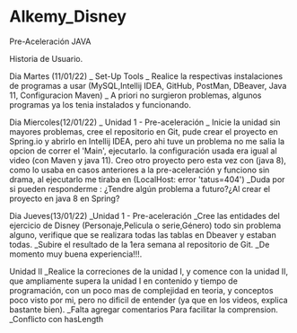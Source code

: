 # Alkemy_Disney
Pre-Aceleración JAVA

Historia de Usuario.

Dia Martes (11/01/22)
_ Set-Up Tools
_ Realice la respectivas instalaciones de programas a usar (MySQL,Intellij IDEA, GitHub, PostMan, DBeaver, Java 11, Configuracion Maven)
_ A priori no surgieron problemas, algunos programas ya los tenia instalados y funcionando.


Dia Miercoles(12/01/22)
_ Unidad 1 - Pre-aceleración
_ Inicie la unidad sin mayores problemas, cree el repositorio en Git, pude crear el proyecto en Spring.io y abrirlo en Intellij IDEA, pero ahi tuve un problema no me salia la opcion de correr el 'Main', ejecutarlo.
la configuración usada era igual al video (con Maven y java 11). Creo otro proyecto pero esta vez con (java 8), como lo usaba en casos anteriores a la pre-aceleración y funciono sin drama, al ejecutarlo me tiraba en (LocalHost: error 'tatus=404')
_Duda por si pueden responderme : ¿Tendre algún problema a futuro?¿Al crear el proyecto en java 8 en Spring?

 
Dia Jueves(13/01/22)
_Unidad 1 - Pre-aceleración
_Cree las entidades del ejercicio de Disney (Personaje,Pelicula o serie,Género) todo sin problema alguno, verifique que se realizara todas las tablas en Dbeaver y estaban todas.
_Subire el resultado de la 1era semana al repositorio de Git.
_De momento muy buena experiencia!!!.


Unidad II
_Realice la correciones de la unidad I, y comence con la unidad II, que ampliamente supera la unidad I en contenido y tiempo de programación, con un poco mas de complejidad en teoria, y conceptos poco visto por mi, pero no dificil de entender (ya que en los videos, explica bastante bien).
_Falta agregar comentarios Para facilitar la comprension.
_Conflicto con hasLength  
